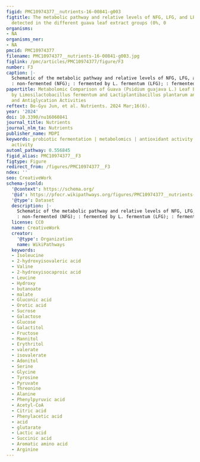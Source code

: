 ```yaml
---
figid: PMC10974377__nutrients-16-00841-g003
figtitle: The metabolic pathway and relative levels of NFG, LFG, and LPG metabolites
  detected in the different guava leaf extract groups (0%, 0
organisms:
- NA
organisms_ner:
- NA
pmcid: PMC10974377
filename: PMC10974377__nutrients-16-00841-g003.jpg
figlink: /pmc/articles/PMC10974377/figure/F3
number: F3
caption: |-
  Schematic of the metabolic pathway and relative levels of NFG, LFG, and LPG metabolites detected in the different guava leaf extract groups (0%, 0.5%, and 2%). The metabolite pathways were adopted from the KEGG database and modified. The Y-axis of the graph represents peak areas of respective metabolites. Different letters indicate significant difference based on Duncan’s multiple-range test. Metabolites in green and orange font have relatively higher abundance when fermented by L. fermentum and L. plantarum, respectively (0%: 0% guava leaf group; 0.5%: 0.5% guava leaf group; 2%: 2% guava leaf group;
  : non-fermented (NFG); : fermented by L. fermentum (LFG); : fermented by L. plantarum (LPG))
papertitle: Metabolomic Comparison of Guava (Psidium guajava L.) Leaf Extracts Fermented
  by Limosilactobacillus fermentum and Lactiplantibacillus plantarum and Their Antioxidant
  and Antiglycation Activities
reftext: Bo-Gyu Jun, et al. Nutrients. 2024 Mar;16(6).
year: '2024'
doi: 10.3390/nu16060841
journal_title: Nutrients
journal_nlm_ta: Nutrients
publisher_name: MDPI
keywords: probiotic fermentation | metabolomics | antioxidant activity | antiglycation
  activity
automl_pathway: 0.556845
figid_alias: PMC10974377__F3
figtype: Figure
redirect_from: /figures/PMC10974377__F3
ndex: ''
seo: CreativeWork
schema-jsonld:
  '@context': https://schema.org/
  '@id': https://pfocr.wikipathways.org/figures/PMC10974377__nutrients-16-00841-g003.html
  '@type': Dataset
  description: |-
    Schematic of the metabolic pathway and relative levels of NFG, LFG, and LPG metabolites detected in the different guava leaf extract groups (0%, 0.5%, and 2%). The metabolite pathways were adopted from the KEGG database and modified. The Y-axis of the graph represents peak areas of respective metabolites. Different letters indicate significant difference based on Duncan’s multiple-range test. Metabolites in green and orange font have relatively higher abundance when fermented by L. fermentum and L. plantarum, respectively (0%: 0% guava leaf group; 0.5%: 0.5% guava leaf group; 2%: 2% guava leaf group;
    : non-fermented (NFG); : fermented by L. fermentum (LFG); : fermented by L. plantarum (LPG))
  license: CC0
  name: CreativeWork
  creator:
    '@type': Organization
    name: WikiPathways
  keywords:
  - Isoleucine
  - 2-hydroxyisovaleric acid
  - Valine
  - 2-hydroxyisocaproic acid
  - Leucine
  - Hydroxy
  - butanoate
  - malate
  - Gluconic acid
  - Orotic acid
  - Sucrose
  - Galactose
  - Glucose
  - Galactitol
  - Fructose
  - Mannitol
  - Erythritol
  - valerate
  - isovalerate
  - Adonitol
  - Serine
  - Glycine
  - Tyrosine
  - Pyruvate
  - Threonine
  - Alanine
  - Phenylpyruvic acid
  - Acetyl-CoA
  - Citric acid
  - Phenylacetic acid
  - acid
  - glutarate
  - Lactic acid
  - Succinic acid
  - Aromatic amino acid
  - Arginine
---
```

